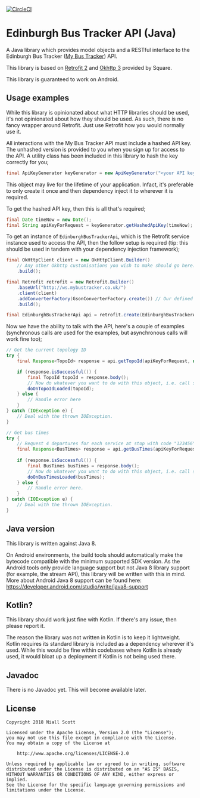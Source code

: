 [![CircleCI](https://circleci.com/gh/NiallScott/EdinburghBusTrackerApi/tree/master.svg?style=svg)](https://circleci.com/gh/NiallScott/EdinburghBusTrackerApi/tree/master)

Edinburgh Bus Tracker API (Java)
================================

A Java library which provides model objects and a RESTful interface to the Edinburgh Bus Tracker
([My Bus Tracker](http://mybustracker.co.uk/)) API.

This library is based on [Retrofit 2](https://square.github.io/retrofit/) and
[Okhttp 3](http://square.github.io/okhttp/) provided by Square.

This library is guaranteed to work on Android.

Usage examples
--------------

While this library is opinionated about what HTTP libraries should be used, it's not opinionated about how they should
be used. As such, there is no fancy wrapper around Retrofit. Just use Retrofit how you would normally use it.

All interactions with the My Bus Tracker API must include a hashed API key. The unhashed version is provided to you when
you sign up for access to the API. A utility class has been included in this library to hash the key correctly for you;

```java
final ApiKeyGenerator keyGenerator = new ApiKeyGenerator("<your API key goes here>");
```

This object may live for the lifetime of your application. Infact, it's preferable to only create it once and then
dependency inject it to wherever it is required.

To get the hashed API key, then this is all that's required;

```java
final Date timeNow = new Date();
final String apiKeyForRequest = keyGenerator.getHashedApiKey(timeNow);
```

To get an instance of `EdinburghBusTrackerApi`, which is the Retrofit service instance used to access the API, then the
follow setup is required (tip: this should be used in tandem with your dependency injection framework);

```java
final OkHttpClient client = new OkHttpClient.Builder()
    // Any other Okhttp customisations you wish to make should go here.
    .build();

final Retrofit retrofit = new Retrofit.Builder()
    .baseUrl("http://ws.mybustracker.co.uk/")
    .client(client)
    .addConverterFactory(GsonConverterFactory.create()) // Our defined model should work fine with default Gson settings
    .build();

final EdinburghBusTrackerApi api = retrofit.create(EdinburghBusTrackerApi.class);
```

Now we have the ability to talk with the API, here's a couple of examples (synchronous calls are used for the examples,
but asynchronous calls will work fine too);

```java
// Get the current topology ID
try {
    final Response<TopoId> response = api.getTopoId(apiKeyForRequest, null).execute();

    if (response.isSuccessful()) {
        final TopoId topoId = response.body();
        // Now do whatever you want to do with this object, i.e. call some method.
        doOnTopoIdLoaded(topoId);
    } else {
        // Handle error here
    }
} catch (IOException e) {
    // Deal with the thrown IOException.
}
```

```java
// Get bus times
try {
    // Request 4 departures for each service at stop with code "123456".
    final Response<BusTimes> response = api.getBusTimes(apiKeyForRequest, 4, "123456");
    
    if (response.isSuccessful()) {
        final BusTimes busTimes = response.body();
        // Now do whatever you want to do with this object, i.e. call some method.
        doOnBusTimesLoaded(busTimes);
    } else {
        // Handle error here.
    }
} catch (IOException e) {
    // Deal with the thrown IOException.
}
```

Java version
------------

This library is written against Java 8.

On Android environments, the build tools should automatically make the bytecode compatible with the minimum supported
SDK version. As the Android tools only provide language support but not Java 8 library support (for example, the stream
API), this library will be written with this in mind. More about Android Java 8 support can be found here:
https://developer.android.com/studio/write/java8-support

Kotlin?
-------

This library should work just fine with Kotlin. If there's any issue, then please report it.

The reason the library was not written in Kotlin is to keep it lightweight. Kotlin requires its standard library is
included as a dependency wherever it's used. While this would be fine within codebases where Kotlin is already used, it
would bloat up a deployment if Kotlin is not being used there.

Javadoc
-------

There is no Javadoc yet. This will become available later.

License
-------

```
Copyright 2018 Niall Scott

Licensed under the Apache License, Version 2.0 (the "License");
you may not use this file except in compliance with the License.
You may obtain a copy of the License at

    http://www.apache.org/licenses/LICENSE-2.0

Unless required by applicable law or agreed to in writing, software
distributed under the License is distributed on an "AS IS" BASIS,
WITHOUT WARRANTIES OR CONDITIONS OF ANY KIND, either express or implied.
See the License for the specific language governing permissions and
limitations under the License.
```